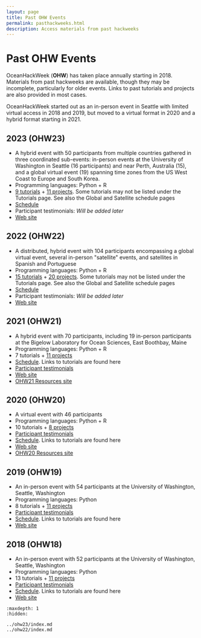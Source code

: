 ```yaml
---
layout: page
title: Past OHW Events
permalink: pasthackweeks.html
description: Access materials from past hackweeks
---
```


# Past OHW Events

OceanHackWeek (**OHW**) has taken place annually starting in 2018. Materials from past hackweeks are available, though they may be incomplete, particularly for older events. Links to past tutorials and projects are also provided in most cases.

OceanHackWeek started out as an in-person event in Seattle with limited virtual access in 2018 and 2019, but moved to a virtual format in 2020 and a hybrid format starting in 2021.

## 2023 (OHW23)

- A hybrid event with 50 participants from multiple countries gathered in three coordinated sub-events: in-person events at the University of Washington in Seattle (16 participants) and near Perth, Australia (15), and a global virtual event (19) spanning time zones from the US West Coast to Europe and South Korea.
- Programming languages: Python + R
- [9 tutorials](../ohw23/tutorials-index/index) + [11 projects](../ohw23/projects/projects_thisyear). Some tutorials may not be listed under the Tutorials page. See also the Global and Satellite schedule pages
- [Schedule](../ohw23/schedule)
- Participant testimonials: *Will be added later*
- [Web site](../ohw23/index)

## 2022 (OHW22)

- A distributed, hybrid event with 104 participants encompassing a global virtual event, several in-person "satellite" events, and satellites in Spanish and Portuguese
- Programming languages: Python + R
- [15 tutorials](../ohw22/tutorials-index/index) + [20 projects](../ohw22/projects/projects_thisyear). Some tutorials may not be listed under the Tutorials page. See also the Global and Satellite schedule pages
- [Schedule](../ohw22/schedule)
- Participant testimonials: *Will be added later*
- [Web site](../ohw22/index)

## 2021 (OHW21)

- A hybrid event with 70 participants, including 19 in-person participants at the Bigelow Laboratory for Ocean Sciences, East Boothbay, Maine
- Programming languages: Python + R
- 7 tutorials + [11 projects](https://oceanhackweek.org/ohw-resources/projects/projectlist/)
- [Schedule](https://oceanhackweek.org/ohw-resources/schedule/#main-virtual-event). Links to tutorials are found here
- [Participant testimonials](testimonials.md#ohw21-hybrid)
- [Web site](https://oceanhackweek.org/ohw21/)
- [OHW21 Resources site](https://oceanhackweek.org/ohw-resources/)

## 2020 (OHW20)

- A virtual event with 46 participants
- Programming languages: Python + R
- 10 tutorials + [8 projects](https://oceanhackweek.org/ohw21/projects_2020.html)
- [Participant testimonials](testimonials.md#ohw20-virtual)
- [Schedule](https://oceanhackweek.org/ohw-resources/ohw20/schedule/). Links to tutorials are found here
- [Web site](https://oceanhackweek.org/ohw20/)
- [OHW20 Resources site](https://oceanhackweek.org/ohw-resources/ohw20/)

## 2019 (OHW19)

- An in-person event with 54 participants at the University of Washington, Seattle, Washington
- Programming languages: Python
- 8 tutorials + [11 projects](https://oceanhackweek.org/ohw19/projects_2019.html)
- [Participant testimonials](testimonials.md#ohw19-in-person)
- [Schedule](https://oceanhackweek.org/ohw19/curriculum_2019.html). Links to tutorials are found here
- [Web site](https://oceanhackweek.org/ohw19/index.html)

## 2018 (OHW18)

- An in-person event with 52 participants at the University of Washington, Seattle, Washington
- Programming languages: Python
- 13 tutorials + [11 projects](https://oceanhackweek.org/ohw2018/projects.html)
- [Participant testimonials](testimonials.md#ohw18-in-person)
- [Schedule](https://oceanhackweek.org/ohw2018/schedule.html). Links to tutorials are found here
- [Web site](https://oceanhackweek.org/ohw2018/)


```{toctree}
:maxdepth: 1
:hidden:

../ohw23/index.md
../ohw22/index.md
```
